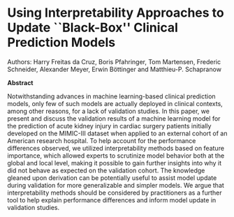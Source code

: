 # Using Interpretability Approaches to Update ``Black-Box'' Clinical Prediction Models
Authors: Harry Freitas da Cruz, Boris Pfahringer, Tom Martensen, Frederic Schneider, Alexander Meyer, Erwin Böttinger and Matthieu-P. Schapranow

**Abstract**

Notwithstanding advances in machine learning-based clinical prediction models, only few of such models are actually deployed in clinical contexts, among other reasons, for a lack of validation studies. In this paper, we present and discuss the validation results of a machine learning model for the prediction of acute kidney injury in cardiac surgery patients initially developed on the MIMIC-III dataset when applied to an external cohort of an American research hospital. To help account for the performance differences observed, we utilized interpretability methods based on feature importance, which allowed experts to scrutinize model behavior both at the global and local level, making it possible to gain further insights into why it did not behave as expected on the validation cohort. The knowledge gleaned upon derivation can be potentially useful to assist model update during validation for more generalizable and simpler models. We argue that interpretability methods should be considered by practitioners as a further tool to help explain performance differences and inform model update in validation studies.

